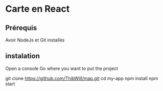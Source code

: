 # Carte en React

## Prérequis

Avoir NodeJs et Git installés

## instalation

Open a console
Go where you want to put the project

git clone https://github.com/ThibWill/map.git
cd my-app
npm install
npm start